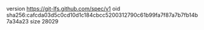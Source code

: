 version https://git-lfs.github.com/spec/v1
oid sha256:cafcda03d5c0cd10d1c184cbcc5200312790c61b99fa7f87a7b7fb14b7a34a23
size 28029
